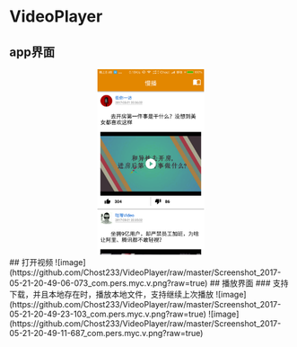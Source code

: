 # VideoPlayer
## app界面
<div align="center">
<img src="https://github.com/Chost233/VideoPlayer/raw/master/Screenshot_2017-05-21-20-48-59-931_com.pers.myc.v.png?raw=true" height="330" width="190" >
 </div>
## 打开视频
![image](https://github.com/Chost233/VideoPlayer/raw/master/Screenshot_2017-05-21-20-49-06-073_com.pers.myc.v.png?raw=true)	
## 播放界面
### 支持下载，并且本地存在时，播放本地文件，支持继续上次播放
![image](https://github.com/Chost233/VideoPlayer/raw/master/Screenshot_2017-05-21-20-49-23-103_com.pers.myc.v.png?raw=true)	
![image](https://github.com/Chost233/VideoPlayer/raw/master/Screenshot_2017-05-21-20-49-11-687_com.pers.myc.v.png?raw=true)	

